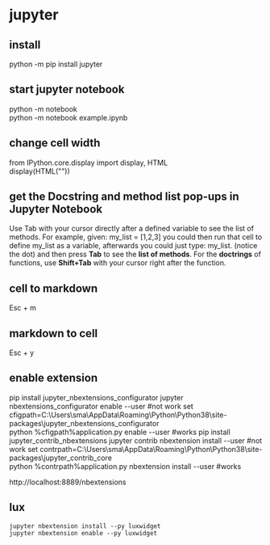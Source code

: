 # jupyter

## install
  python -m pip install jupyter
  
## start jupyter notebook
  python -m notebook \
  python -m notebook example.ipynb

## change cell width  
  from IPython.core.display import display, HTML \
  display(HTML("<style>.container { width:100% !important; }</style>"))  
  
## get the Docstring and method list pop-ups in Jupyter Notebook
Use Tab with your cursor directly after a defined variable to see the list of methods. For example, given: my_list = [1,2,3] you could then run that cell to define my_list as a variable, afterwards you could just type: my_list. (notice the dot) and then press **Tab** to see the **list of methods**. For the **doctrings** of functions, use **Shift+Tab** with your cursor right after the function.

## cell to markdown
  Esc + m
  
## markdown to cell
  Esc + y
  
## enable extension
  pip install jupyter_nbextensions_configurator
  jupyter nbextensions_configurator enable --user #not work
  set cfigpath=C:\Users\sma\AppData\Roaming\Python\Python38\site-packages\jupyter_nbextensions_configurator\
  python %cfigpath%application.py enable --user #works
  pip install jupyter_contrib_nbextensions
  jupyter contrib nbextension install --user #not work
  set contrpath=C:\Users\sma\AppData\Roaming\Python\Python38\site-packages\jupyter_contrib_core\
  python %contrpath%application.py nbextension install --user #works
  
  http://localhost:8889/nbextensions
  
## lux
    jupyter nbextension install --py luxwidget
    jupyter nbextension enable --py luxwidget
  
